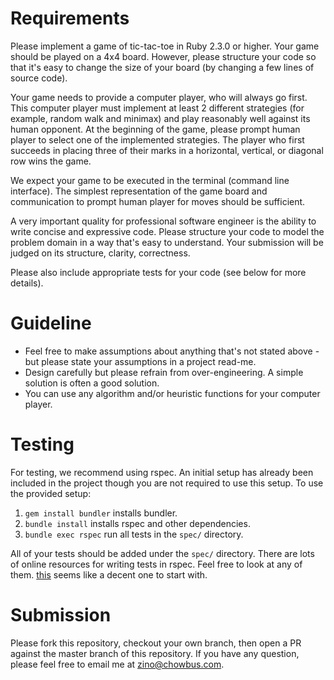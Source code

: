 # Requirements

Please implement a game of tic-tac-toe in Ruby 2.3.0 or higher. Your game should be played on a 4x4 board. However, please structure your code so that it's easy to change the size of your board (by changing a few lines of source code).

Your game needs to provide a computer player, who will always go first. This computer player must implement at least 2 different strategies (for example, random walk and minimax) and play reasonably well against its human opponent. At the beginning of the game, please prompt human player to select one of the implemented strategies. The player who first succeeds in placing three of their marks in a horizontal, vertical, or diagonal row wins the game.

We expect your game to be executed in the terminal (command line interface). The simplest representation of the game board and communication to prompt human player for moves should be sufficient.

A very important quality for professional software engineer is the ability to write concise and expressive code. Please structure your code to model the problem domain in a way that's easy to understand. Your submission will be judged on its structure, clarity, correctness.

Please also include appropriate tests for your code (see below for more details).

# Guideline

* Feel free to make assumptions about anything that's not stated above - but please state your assumptions in a project read-me.
* Design carefully but please refrain from over-engineering. A simple solution is often a good solution.
* You can use any algorithm and/or heuristic functions for your computer player.

# Testing

For testing, we recommend using rspec. An initial setup has already been included in the project though you are not required to use this setup. To use the provided setup:

1. `gem install bundler` installs bundler.
2. `bundle install` installs rspec and other dependencies.
3. `bundle exec rspec` run all tests in the `spec/` directory.

All of your tests should be added under the `spec/` directory. There are lots of online resources for writing tests in rspec. Feel free to look at any of them. [this](https://blog.teamtreehouse.com/an-introduction-to-rspec) seems like a decent one to start with.

# Submission

Please fork this repository, checkout your own branch, then open a PR against the master branch of this repository. If you have any question, please feel free to email me at zino@chowbus.com.

